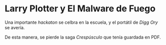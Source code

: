 # Larry Plotter y El Malware de Fuego

Una importante *hackaton* se celbra en la escuela, 
y el portátil de *Digg Ory* se avería.

De esta manera, se pierde la saga *Crespúsculo* que tenía guardada en PDF.

